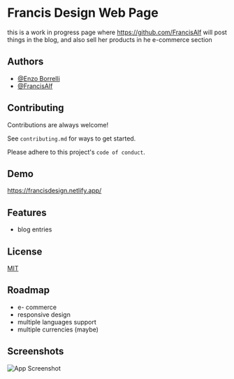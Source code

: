 
# Francis Design Web Page
this is a work in progress page where https://github.com/FrancisAlf
will post things in the blog, and also sell her products in he e-commerce section

## Authors

- [@Enzo Borrelli](https://github.com/EnzoBorrelli)
- [@FrancisAlf](https://github.com/FrancisAlf)


## Contributing

Contributions are always welcome!

See `contributing.md` for ways to get started.

Please adhere to this project's `code of conduct`.


## Demo

https://francisdesign.netlify.app/


## Features
- blog entries


## License

[MIT](https://choosealicense.com/licenses/mit/)


## Roadmap

- e- commerce
- responsive design
- multiple languages support
- multiple currencies (maybe)


## Screenshots

![App Screenshot](https://media.licdn.com/dms/image/D4D2DAQFFGNeIDgBa4Q/profile-treasury-image-shrink_1920_1920/0/1701431049869?e=1702389600&v=beta&t=QRfv6qZwzUbXA7E1YoVvh8JNh2zSuJxjx153paJLCDk)

